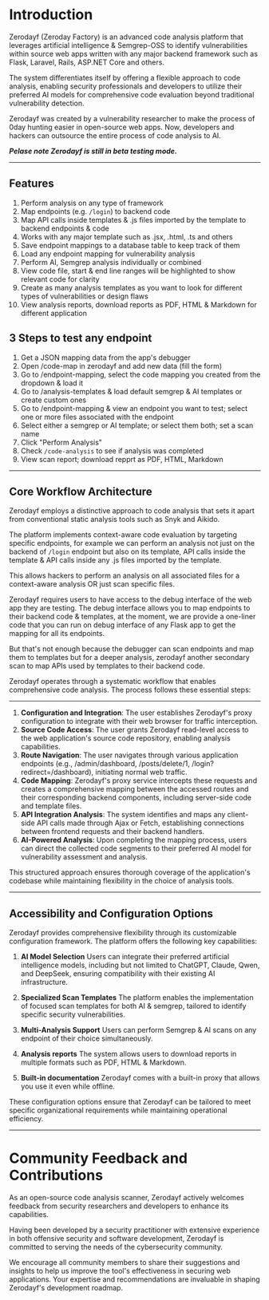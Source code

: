 # Introduction
Zerodayf (Zeroday Factory) is an advanced code analysis platform that leverages artificial intelligence & Semgrep-OSS to identify vulnerabilities within source web apps written with any major backend framework such as Flask, Laravel, Rails, ASP.NET Core and others. 

The system differentiates itself by offering a flexible approach to code analysis, enabling security professionals and developers to utilize their preferred AI models for comprehensive code evaluation beyond traditional vulnerability detection.

Zerodayf was created by a vulnerability researcher to make the process of 0day hunting easier in open-source web apps. Now, developers and hackers can outsource the entire process of code analysis to AI.

_**Pelase note Zerodayf is still in beta testing mode.**_

---


## Features
1. Perform analysis on any type of framework 
2. Map endpoints (e.g. `/login`) to backend code
3. Map API calls inside templates & .js files imported by the template to backend endpoints & code 
4. Works with any major template such as .jsx, .html, .ts and others
5. Save endpoint mappings to a database table to keep track of them 
6. Load any endpoint mapping for vulnerability analysis
7. Perform AI, Semgrep analysis individually or combined
8. View code file, start & end line ranges will be highlighted to show relevant code for clarity
9. Create as many analysis templates as you want to look for different types of vulnerabilities or design flaws 
10. View analysis reports, download reports as PDF, HTML & Markdown for different application 

## 3 Steps to test any endpoint
1. Get a JSON mapping data from the app's debugger
2. Open /code-map in zerodayf and add new data (fill the form)
3. Go to /endpoint-mapping, select the code mapping you created from the dropdown & load it
4. Go to /analysis-templates & load default semgrep & AI templates or create custom ones
5. Go to /endpoint-mapping & view an endpoint you want to test; select one or more files associated with the endpoint
6. Select either a semgrep or AI template; or select them both; set a scan name
7. Click "Perform Analysis"
8. Check `/code-analysis` to see if analysis was completed 
9. View scan report; download repprt as PDF, HTML, Markdown 

---

## Core Workflow Architecture
Zerodayf employs a distinctive approach to code analysis that sets it apart from conventional static analysis tools such as Snyk and Aikido.

The platform implements context-aware code evaluation by targeting specific endpoints, for example we can perform an analysis not just on the backend of `/login` endpoint but also on its template, API calls inside the template & API calls inside any .js files imported by the template. 

This allows hackers to perform an analysis on all associated files for a context-aware analysis OR just scan specific files. 

Zerodayf requires users to have access to the debug interface of the web app they are testing. The debug interface allows you to map endpoints to their backend code & templates, at the moment, we are provide a one-liner code that you can run on debug interface of any Flask app to get the mapping for all its endpoints.

But that's not enough because the debugger can scan endpoints and map them to templates but for a deeper analysis, zerodayf another secondary scan to map APIs used by templates to their backend code. 

Zerodayf operates through a systematic workflow that enables comprehensive code analysis. The process follows these essential steps:

---

1. **Configuration and Integration**: The user establishes Zerodayf's proxy configuration to integrate with their web browser for traffic interception.
2. **Source Code Access**: The user grants Zerodayf read-level access to the web application's source code repository, enabling analysis capabilities.
3. **Route Navigation**: The user navigates through various application endpoints (e.g., /admin/dashboard, /posts/delete/1, /login?redirect=/dashboard), initiating normal web traffic.
4. **Code Mapping**: Zerodayf's proxy service intercepts these requests and creates a comprehensive mapping between the accessed routes and their corresponding backend components, including server-side code and template files.
5. **API Integration Analysis**: The system identifies and maps any client-side API calls made through Ajax or Fetch, establishing connections between frontend requests and their backend handlers.
6. **AI-Powered Analysis**: Upon completing the mapping process, users can direct the collected code segments to their preferred AI model for vulnerability assessment and analysis.

This structured approach ensures thorough coverage of the application's codebase while maintaining flexibility in the choice of analysis tools.

---

## Accessibility and Configuration Options
Zerodayf provides comprehensive flexibility through its customizable configuration framework. The platform offers the following key capabilities:
1. **AI Model Selection**
   Users can integrate their preferred artificial intelligence models, including but not limited to ChatGPT, Claude, Qwen, and DeepSeek, ensuring compatibility with their existing AI infrastructure.

2. **Specialized Scan Templates**
   The platform enables the implementation of focused scan templates for both AI & semgrep, tailored to identify specific security vulnerabilities.

3. **Multi-Analysis Support**
   Users can perform Semgrep & AI scans on any endpoint of their choice simultaneously. 

4. **Analysis reports**
   The system allows users to download reports in multiple formats such as PDF, HTML & Markdown.

5. **Built-in documentation**
   Zerodayf comes with a built-in proxy that allows you use it even while offline. 

These configuration options ensure that Zerodayf can be tailored to meet specific organizational requirements while maintaining operational efficiency.

---

# Community Feedback and Contributions
As an open-source code analysis scanner, Zerodayf actively welcomes feedback from security researchers and developers to enhance its capabilities. 

Having been developed by a security practitioner with extensive experience in both offensive security and software development, Zerodayf is committed to serving the needs of the cybersecurity community. 

We encourage all community members to share their suggestions and insights to help us improve the tool's effectiveness in securing web applications. Your expertise and recommendations are invaluable in shaping Zerodayf's development roadmap.



